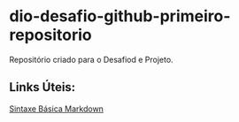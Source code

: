 # dio-desafio-github-primeiro-repositorio

Repositório criado para o Desafiod e Projeto.

## Links Úteis:

[Sintaxe Básica Markdown](https://www.markdownguide.org/basic-syntax/)

